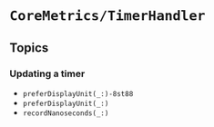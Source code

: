 # ``CoreMetrics/TimerHandler``

## Topics

### Updating a timer

- ``preferDisplayUnit(_:)-8st88``
- ``preferDisplayUnit(_:)``
- ``recordNanoseconds(_:)``
